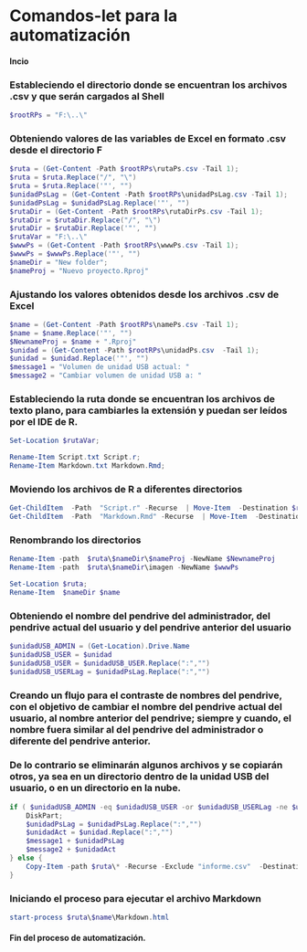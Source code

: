 
# Comandos-let para la automatización
#### Incio

###  Estableciendo el directorio donde se encuentran los archivos .csv y que serán cargados al Shell

```powershell
$rootRPs = "F:\..\"
```

###  Obteniendo valores de las variables de Excel en formato .csv desde el directorio F

```powershell
$ruta = (Get-Content -Path $rootRPs\rutaPs.csv -Tail 1);
$ruta = $ruta.Replace("/", "\")
$ruta = $ruta.Replace('"', "")
$unidadPsLag = (Get-Content -Path $rootRPs\unidadPsLag.csv -Tail 1);
$unidadPsLag = $unidadPsLag.Replace('"', "")
$rutaDir = (Get-Content -Path $rootRPs\rutaDirPs.csv -Tail 1);
$rutaDir = $rutaDir.Replace("/", "\")
$rutaDir = $rutaDir.Replace('"', "")
$rutaVar = "F:\..\"
$wwwPs = (Get-Content -Path $rootRPs\wwwPs.csv -Tail 1);
$wwwPs = $wwwPs.Replace('"', "")
$nameDir = "New folder";
$nameProj = "Nuevo proyecto.Rproj"
```

###  Ajustando los valores obtenidos desde los archivos .csv de Excel

```powershell
$name = (Get-Content -Path $rootRPs\namePs.csv -Tail 1);
$name = $name.Replace('"', "")
$NewnameProj = $name + ".Rproj"
$unidad = (Get-Content -Path $rootRPs\unidadPs.csv  -Tail 1);
$unidad = $unidad.Replace('"', "")
$message1 = "Volumen de unidad USB actual: "
$message2 = "Cambiar volumen de unidad USB a: "
```

###  Estableciendo la ruta donde se encuentran los archivos de texto plano, para cambiarles la extensión y puedan ser leídos por el IDE de R.

```powershell
Set-Location $rutaVar;

Rename-Item Script.txt Script.r;
Rename-Item Markdown.txt Markdown.Rmd; 
```

###  Moviendo los archivos de R a diferentes directorios

```powershell
Get-ChildItem  -Path  "Script.r" -Recurse  | Move-Item  -Destination $ruta\$nameDir;
Get-ChildItem  -Path  "Markdown.Rmd" -Recurse  | Move-Item  -Destination $ruta\$nameDir;
```

###  Renombrando los directorios

```powershell
Rename-Item -path  $ruta\$nameDir\$nameProj -NewName $NewnameProj
Rename-Item -path  $ruta\$nameDir\imagen -NewName $wwwPs

Set-Location $ruta; 
Rename-Item  $nameDir $name
```

###  Obteniendo el nombre del pendrive del administrador, del pendrive actual del usuario y del pendrive anterior del usuario

```powershell
$unidadUSB_ADMIN = (Get-Location).Drive.Name
$unidadUSB_USER = $unidad
$unidadUSB_USER = $unidadUSB_USER.Replace(":","")
$unidadUSB_USERLag = $unidadPsLag.Replace(":","")
```

###  Creando un flujo para el contraste de nombres del pendrive, con el objetivo de cambiar el nombre del pendrive actual del usuario, al nombre anterior del pendrive; siempre y cuando, el nombre fuera similar al del pendrive del administrador o diferente del pendrive anterior. 
###  De lo contrario se eliminarán algunos archivos y se copiarán otros, ya sea en un directorio dentro de la unidad USB del usuario, o en un directorio en la nube.

```powershell
if ( $unidadUSB_ADMIN -eq $unidadUSB_USER -or $unidadUSB_USERLag -ne $unidadUSB_USER) {
    DiskPart;
    $unidadPsLag = $unidadPsLag.Replace(":","")
    $unidadAct = $unidad.Replace(":","")
    $message1 + $unidadPsLag
    $message2 + $unidadAct
} else {
    Copy-Item -path $ruta\* -Recurse -Exclude "informe.csv"  -Destination $unidad\$name; Set-Location  $unidad\$name; Remove-Item ".Rproj.user"  -r ; Get-ChildItem
} 
```

###  Iniciando el proceso para ejecutar el archivo Markdown 
```powershell
start-process $ruta\$name\Markdown.html
```
#### Fin del proceso de automatización.
  
